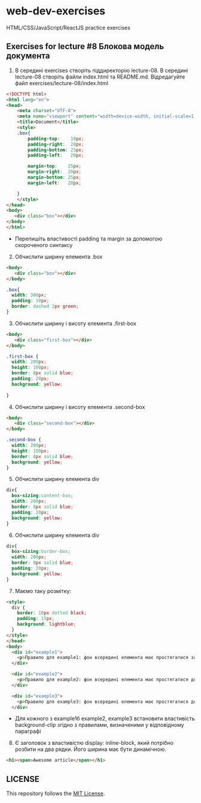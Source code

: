 # web-dev-exercises
HTML/CSS/JavaScript/ReactJS practice exercises
## Exercises for lecture #8 Блокова модель документа

1. В середині exercises створіть піддиректорію lecture-08. В середині lecture-08 створіть файли index.html та README.md. Відредагуйте файл exercises/lecture-08/index.html

```html 
<!DOCTYPE html>
<html lang="en">
<head>
    <meta charset="UTF-8">
    <meta name="viewport" content="width=device-width, initial-scale=1.0">
    <title>Document</title>
	<style>
	.box{ 
		padding-top:    10px; 
		padding-right:  20px; 
		padding-bottom: 25px; 
		padding-left:   20px;  

		margin-top:    25px; 
		margin-right:  20px; 
		margin-bottom: 25px; 
		margin-left:   20px;  

	}
	</style>
</head>
<body>
   <div class="box"></div>
</body>
</html>
```
  - Перепишіть властивості padding та margin за допомогою скороченого синтаксу

2. Обчислити ширину елемента .box

```html
<body>
   <div class="box"></div>
</body>
```
```css
.box{ 
  width: 300px; 
  padding: 10px; 
  border: dashed 2px green;
}
```
3. Обчислити ширину і висоту елемента .first-box
```html
<body>
   <div class="first-box"></div>
</body>
```
```css
.first-box {
  width: 200px;
  height: 100px;
  border: 8px solid blue;
  padding: 20px;
  background: yellow;
  
}
```
4. Обчислити ширину і висоту елемента .second-box
```html
<body>
   <div class="second-box"></div>
</body>
```
```css
.second-box {
  width: 200px;
  height: 100px;
  border: 8px solid blue;
  background: yellow;
}
```
5. Обчислити ширину елемента div
```css
div{
  box-sizing:content-box;
  width: 200px;
  border: 8px solid blue;
  padding: 20px;
  background: yellow;
}
```
6. Обчислити ширину елемента div
```css
div{
  box-sizing:border-box;
  width: 200px;
  border: 8px solid blue;
  padding: 20px;
  background: yellow;
}
```
7. Маємо таку розмітку:
```html
<style>
  div {
    border: 10px dotted black;
    padding: 15px;
    background: lightblue;
  }
</style>
</head>
<body>
  <div id="example1">
    <p>Правило для example1: фон всередині елемента має простягатися за межі рамки.</p>
  </div>

  <div id="example2">
    <p>Правило для example2: фон всередині елемента має простягатися до внутрішнього краю рамки.</p>
  </div>

  <div id="example3">
    <p>Правило для example3: фон всередині елемента має простягатися до краю поля вмісту.</p>
  </div>
```
  - Для кожного з example1б example2, example3 встановити властивість background-clip згідно з правилами, визначеними у відповідному параграфі
  
8. Є заголовок з властивістю display: inline-block, який потрібно розбити на два рядки. Його ширина має бути динамічною. 
```html
<h1><span>Awesome article</span></h1>
```
## LICENSE
This repository follows the [MIT License](https://github.com/janusnic/web-dev-exercises-with-solutions/tree/main/LICENSE).

